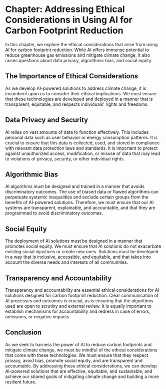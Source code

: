 Chapter: Addressing Ethical Considerations in Using AI for Carbon Footprint Reduction
=====================================================================================

In this chapter, we explore the ethical considerations that arise from using AI for carbon footprint reduction. While AI offers immense potential to reduce greenhouse gas emissions and mitigate climate change, it also raises questions about data privacy, algorithmic bias, and social equity.

The Importance of Ethical Considerations
----------------------------------------

As we develop AI-powered solutions to address climate change, it is incumbent upon us to consider their ethical implications. We must ensure that these technologies are developed and deployed in a manner that is transparent, equitable, and respects individuals' rights and freedoms.

Data Privacy and Security
-------------------------

AI relies on vast amounts of data to function effectively. This includes personal data such as user behavior or energy consumption patterns. It is crucial to ensure that this data is collected, used, and stored in compliance with relevant data protection laws and standards. It is important to protect against unauthorized access, modification, or misuse of data that may lead to violations of privacy, security, or other individual rights.

Algorithmic Bias
----------------

AI algorithms must be designed and trained in a manner that avoids discriminatory outcomes. The use of biased data or flawed algorithms can perpetuate systemic inequalities and exclude certain groups from the benefits of AI-powered solutions. Therefore, we must ensure that our AI systems are transparent, explainable, and accountable, and that they are programmed to avoid discriminatory outcomes.

Social Equity
-------------

The deployment of AI solutions must be designed in a manner that promotes social equity. We must ensure that AI solutions do not exacerbate existing social injustices or create new ones. Solutions must be developed in a way that is inclusive, accessible, and equitable, and that takes into account the diverse needs and interests of all communities.

Transparency and Accountability
-------------------------------

Transparency and accountability are essential ethical considerations for AI solutions designed for carbon footprint reduction. Clear communication of AI processes and outcomes is crucial, as is ensuring that the algorithms used are open to scrutiny and external review. It is equally important to establish mechanisms for accountability and redress in case of errors, omissions, or negative impacts.

Conclusion
----------

As we seek to harness the power of AI to reduce carbon footprints and mitigate climate change, we must be mindful of the ethical considerations that come with these technologies. We must ensure that they respect privacy, avoid bias, promote social equity, and are transparent and accountable. By addressing these ethical considerations, we can develop AI-powered solutions that are effective, equitable, and sustainable, and achieve our shared goals of mitigating climate change and building a more resilient future.
